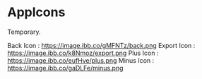 # AppIcons
Temporary.

Back Icon   : https://image.ibb.co/gMFNTz/back.png
Export Icon : https://image.ibb.co/k8Nmoz/export.png
Plus Icon   : https://image.ibb.co/eufHve/plus.png
Minus Icon  : https://image.ibb.co/gaDLFe/minus.png
